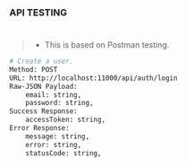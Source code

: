### API TESTING
#
> - This is based on Postman testing.

```bash
# Create a user.
Method: POST
URL: http://localhost:11000/api/auth/login
Raw-JSON Payload:
    email: string,
    password: string,
Success Response:
    accessToken: string,
Error Response:
    message: string,
    error: string,
    statusCode: string,
```
